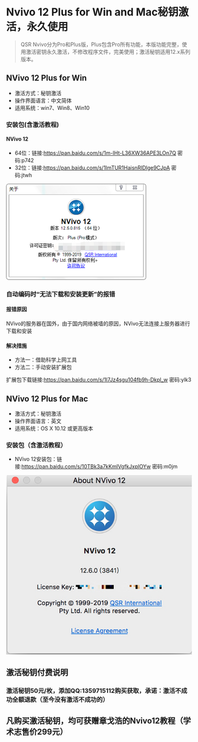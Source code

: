 # Nvivo 12 Plus for Win and Mac秘钥激活，永久使用

> QSR Nvivo分为Pro和Plus版，Plus包含Pro所有功能，本版功能完整，使用激活密钥永久激活，不修改程序文件，完美使用；激活秘钥适用12.x系列版本。


## NVivo 12 Plus for Win 
* 激活方式：秘钥激活
* 操作界面语言：中文简体
* 适用系统：win7、Win8、Win10
### 安装包(含激活教程)
#### NVivo 12
* 64位：链接:https://pan.baidu.com/s/1m-IHt-L36XW36APE3LOn7Q  密码:p742
* 32位：链接:https://pan.baidu.com/s/1ImTUR1HaisnRIDlge9CJpA  密码:jtwh

![](https://raw.githubusercontent.com/Qiyafeng/QSR/master/20200217102908.jpg)

### 自动编码时“无法下载和安装更新”的报错
#### 报错原因
NVivo的服务器在国外，由于国内网络被墙的原因，NVivo无法连接上服务器进行下载和安装
#### 解决措施
* 方法一：借助科学上网工具
* 方法二：手动安装扩展包 

扩展包下载链接:https://pan.baidu.com/s/1I7Jz4sgu104fb9h-Dkpl_w  密码:ylk3

## NVivo 12 Plus for Mac
* 激活方式：秘钥激活
* 操作界面语言：英文
* 适用系统：OS X 10.12 或更高版本
### 安装包（含激活教程）
* NVivo 12安装包：链接:https://pan.baidu.com/s/10TBk3a7kKmIVgfkJxplOYw  密码:m0jm

![](https://raw.githubusercontent.com/Qiyafeng/QSR/master/20200217103034.jpg)

## 激活秘钥付费说明
### 激活秘钥50元/枚，添加QQ:1359715112购买获取，承诺：激活不成功全额退款（至今没有激活不成功的）

## 凡购买激活秘钥，均可获赠章戈浩的Nvivo12教程（学术志售价299元）

